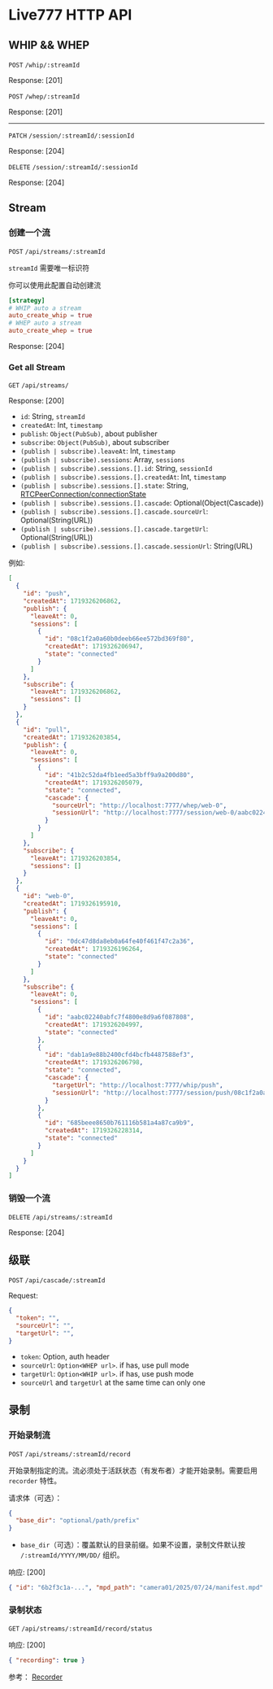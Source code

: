 # Live777 HTTP API

## WHIP && WHEP

`POST` `/whip/:streamId`

Response: [201]

`POST` `/whep/:streamId`

Response: [201]

* * *

`PATCH` `/session/:streamId/:sessionId`

Response: [204]

`DELETE` `/session/:streamId/:sessionId`

Response: [204]

## Stream

### 创建一个流

`POST` `/api/streams/:streamId`

`streamId` 需要唯一标识符​​

你可以使用此配置自动创建流​​

```toml
[strategy]
# WHIP auto a stream
auto_create_whip = true
# WHEP auto a stream
auto_create_whep = true
```

Response: [204]

### Get all Stream

`GET` `/api/streams/`

Response: [200]

- `id`: String, `streamId`
- `createdAt`: Int, `timestamp`
- `publish`: `Object(PubSub)`, about publisher
- `subscribe`: `Object(PubSub)`, about subscriber
- `(publish | subscribe).leaveAt`: Int, `timestamp`
- `(publish | subscribe).sessions`: Array, `sessions`
- `(publish | subscribe).sessions.[].id`: String, `sessionId`
- `(publish | subscribe).sessions.[].createdAt`: Int, `timestamp`
- `(publish | subscribe).sessions.[].state`: String, [RTCPeerConnection/connectionState](https://developer.mozilla.org/en-US/docs/Web/API/RTCPeerConnection/connectionState#value)
- `(publish | subscribe).sessions.[].cascade`: Optional(Object(Cascade))
- `(publish | subscribe).sessions.[].cascade.sourceUrl`: Optional(String(URL))
- `(publish | subscribe).sessions.[].cascade.targetUrl`: Optional(String(URL))
- `(publish | subscribe).sessions.[].cascade.sessionUrl`: String(URL)

例如:

```json
[
  {
    "id": "push",
    "createdAt": 1719326206862,
    "publish": {
      "leaveAt": 0,
      "sessions": [
        {
          "id": "08c1f2a0a60b0deeb66ee572bd369f80",
          "createdAt": 1719326206947,
          "state": "connected"
        }
      ]
    },
    "subscribe": {
      "leaveAt": 1719326206862,
      "sessions": []
    }
  },
  {
    "id": "pull",
    "createdAt": 1719326203854,
    "publish": {
      "leaveAt": 0,
      "sessions": [
        {
          "id": "41b2c52da4fb1eed5a3bff9a9a200d80",
          "createdAt": 1719326205079,
          "state": "connected",
          "cascade": {
            "sourceUrl": "http://localhost:7777/whep/web-0",
            "sessionUrl": "http://localhost:7777/session/web-0/aabc02240abfc7f4800e8d9a6f087808"
          }
        }
      ]
    },
    "subscribe": {
      "leaveAt": 1719326203854,
      "sessions": []
    }
  },
  {
    "id": "web-0",
    "createdAt": 1719326195910,
    "publish": {
      "leaveAt": 0,
      "sessions": [
        {
          "id": "0dc47d8da8eb0a64fe40f461f47c2a36",
          "createdAt": 1719326196264,
          "state": "connected"
        }
      ]
    },
    "subscribe": {
      "leaveAt": 0,
      "sessions": [
        {
          "id": "aabc02240abfc7f4800e8d9a6f087808",
          "createdAt": 1719326204997,
          "state": "connected"
        },
        {
          "id": "dab1a9e88b2400cfd4bcfb4487588ef3",
          "createdAt": 1719326206798,
          "state": "connected",
          "cascade": {
            "targetUrl": "http://localhost:7777/whip/push",
            "sessionUrl": "http://localhost:7777/session/push/08c1f2a0a60b0deeb66ee572bd369f80"
          }
        },
        {
          "id": "685beee8650b761116b581a4a87ca9b9",
          "createdAt": 1719326228314,
          "state": "connected"
        }
      ]
    }
  }
]
```

### 销毁一个流

`DELETE` `/api/streams/:streamId`

Response: [204]

## ​级联

`POST` `/api/cascade/:streamId`

Request:

```json
{
  "token": "",
  "sourceUrl": "",
  "targetUrl": "",
}
```

- `token`: Option, auth header
- `sourceUrl`: `Option<WHEP url>`. if has, use pull mode
- `targetUrl`: `Option<WHIP url>`. if has, use push mode
- `sourceUrl` and `targetUrl` at the same time can only one

## 录制

### 开始录制流

`POST` `/api/streams/:streamId/record`

开始录制指定的流。流必须处于活跃状态（有发布者）才能开始录制。需要启用 `recorder` 特性。

请求体（可选）：

```json
{
  "base_dir": "optional/path/prefix"
}
```

- `base_dir`（可选）：覆盖默认的目录前缀。如果不设置，录制文件默认按 `/:streamId/YYYY/MM/DD/` 组织。

响应: [200]

```json
{ "id": "6b2f3c1a-...", "mpd_path": "camera01/2025/07/24/manifest.mpd" }
```

### 录制状态

`GET` `/api/streams/:streamId/record/status`

响应: [200]

```json
{ "recording": true }
```

参考： [Recorder](recorder)
